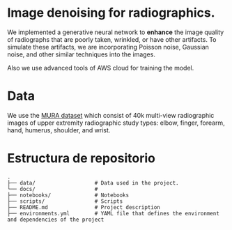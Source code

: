 # Image denoising for radiographics.
We implemented a generative neural network to **enhance** the image quality of radiographs that are poorly taken, wrinkled, or have other artifacts. To simulate these artifacts, we are incorporating Poisson noise, Gaussian noise, and other similar techniques into the images.

Also we use advanced tools of AWS cloud for training the model.

# Data
We use the [MURA dataset](https://stanfordmlgroup.github.io/competitions/mura/) which consist of 40k multi-view radiographic images of upper extremity radiographic study types: elbow, finger, forearm, hand, humerus, shoulder, and wrist. 

# Estructura de repositorio
```
.
├── data/                   # Data used in the project.
└── docs/                   # 
├── notebooks/              # Notebooks
├── scripts/                # Scripts 
├── README.md               # Project description
├── environments.yml        # YAML file that defines the environment and dependencies of the project 

```
